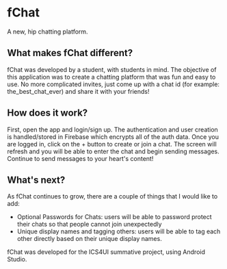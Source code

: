 # fChat
A new, hip chatting platform.

## What makes fChat different?
fChat was developed by a student, with students in mind. The objective of this application was to create a chatting platform that was fun and easy to use. No more complicated invites, just come up with a chat id (for example: the_best_chat_ever) and share it with your friends!

## How does it work?
First, open the app and login/sign up. The authentication and user creation is handled/stored in Firebase which encrypts all of the auth data. Once you are logged in, click on the + button to create or join a chat. The screen will refresh and you will be able to enter the chat and begin sending messages. Continue to send messages to your heart's content!

## What's next?
As fChat continues to grow, there are a couple of things that I would like to add:
 - Optional Passwords for Chats:
 users will be able to password protect their chats so that people cannot join unexpectedly
 - Unique display names and tagging others:
 users will be able to tag each other directly based on their unique display names.

fChat was developed for the ICS4UI summative project, using Android Studio.
